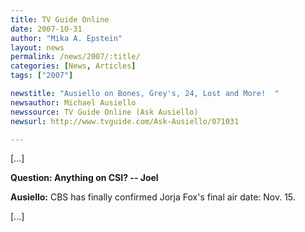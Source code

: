 ```yaml
---
title: TV Guide Online 
date: 2007-10-31
author: "Mika A. Epstein"
layout: news
permalink: /news/2007/:title/
categories: [News, Articles]
tags: ["2007"]

newstitle: "Ausiello on Bones, Grey's, 24, Lost and More!  "
newsauthor: Michael Ausiello  
newssource: TV Guide Online (Ask Ausiello)  
newsurl: http://www.tvguide.com/Ask-Ausiello/071031 

---
```

[...]

**Question: Anything on CSI? -- Joel**

**Ausiello:** CBS has finally confirmed Jorja Fox's final air
date: Nov. 15. 

[...]  
